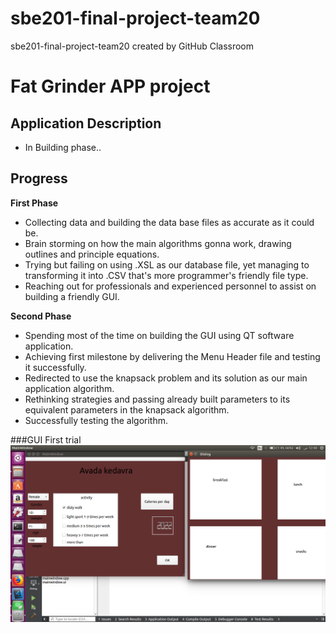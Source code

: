 # sbe201-final-project-team20
sbe201-final-project-team20 created by GitHub Classroom
# Fat Grinder APP project


## **Application Description**

- In Building phase..

## **Progress**


**First Phase**
- Collecting data and building the data base files as accurate as it could be.
- Brain storming on how the main algorithms gonna work, drawing outlines and principle equations.
- Trying but failing on using .XSL as our database file, yet managing to transforming it into .CSV that's more programmer's friendly file type.
- Reaching out for professionals and experienced personnel to assist on building a friendly GUI.


**Second Phase**
- Spending most of the time on building the GUI using QT software application.
- Achieving first milestone by delivering the Menu Header file and testing it successfully.
- Redirected to use the knapsack problem and its solution as our main application algorithm.
- Rethinking strategies and passing already built parameters to its equivalent parameters in the knapsack algorithm.
- Successfully testing the algorithm.


###GUI First trial
![gooey](gui.png)